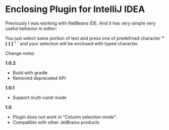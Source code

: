 Enclosing Plugin for IntelliJ IDEA
==================================

Previously I was working with NetBeans IDE. And it has very simple very useful behavior in editor:

You just select some portion of text and press one of predefined character **"** **(** **{** **[** **'** **`** and your
selection will be enclosed with typed character.

Change notes

**1.0.2**
* Build with gradle
* Removed deprecated API

**1.0.1**
* Support multi-caret mode

**1.0**
* Plugin does not work in "Column selection mode".
* Compatible with other JetBrains products
